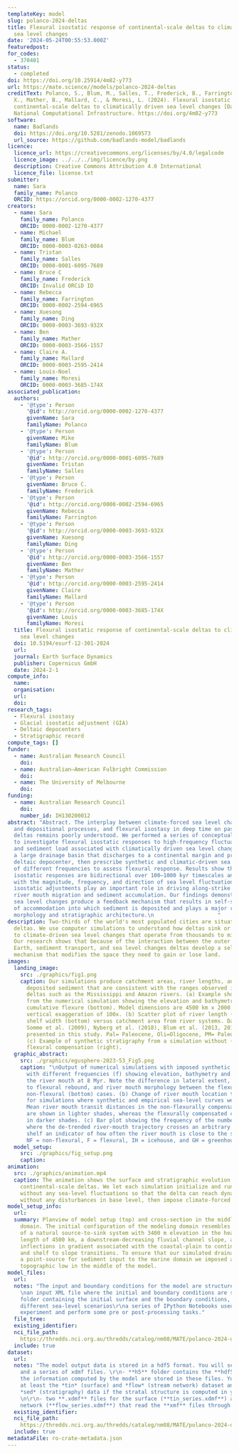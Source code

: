 ```yaml
---
templateKey: model
slug: polanco-2024-deltas
title: Flexural isostatic response of continental-scale deltas to climatically driven
  sea level changes
date: '2024-05-24T00:55:53.000Z'
featuredpost:
for_codes:
  - 370401
status:
  - completed
doi: https://doi.org/10.25914/4m82-y773
url: https://mate.science//models/polanco-2024-deltas
creditText: Polanco, S., Blum, M., Salles, T., Frederick, B., Farrington, R., Ding,
  X., Mather, B., Mallard, C., & Moresi, L. (2024). Flexural isostatic response of
  continental-scale deltas to climatically driven sea level changes [Data set]. AuScope,
  National Computational Infrastructure. https://doi.org/4m82-y773
software:
  name: Badlands
  doi: https://doi.org/10.5281/zenodo.1069573
  url_source: https://github.com/badlands-model/badlands
licence:
  licence_url: https://creativecommons.org/licenses/by/4.0/legalcode
  licence_image: ../../../img/licence/by.png
  description: Creative Commons Attribution 4.0 International
  licence_file: license.txt
submitter:
  name: Sara
  family_name: Polanco
  ORCID: https://orcid.org/0000-0002-1270-4377
creators:
  - name: Sara
    family_name: Polanco
    ORCID: 0000-0002-1270-4377
  - name: Michael
    family_name: Blum
    ORCID: 0000-0003-0263-0084
  - name: Tristan
    family_name: Salles
    ORCID: 0000-0001-6095-7689
  - name: Bruce C
    family_name: Frederick
    ORCID: Invalid ORCiD ID
  - name: Rebecca
    family_name: Farrington
    ORCID: 0000-0002-2594-6965
  - name: Xuesong
    family_name: Ding
    ORCID: 0000-0003-3693-932X
  - name: Ben
    family_name: Mather
    ORCID: 0000-0003-3566-1557
  - name: Claire A.
    family_name: Mallard
    ORCID: 0000-0003-2595-2414
  - name: Louis-Noel
    family_name: Moresi
    ORCID: 0000-0003-3685-174X
associated_publication:
  authors:
    - '@type': Person
      '@id': http://orcid.org/0000-0002-1270-4377
      givenName: Sara
      familyName: Polanco
    - '@type': Person
      givenName: Mike
      familyName: Blum
    - '@type': Person
      '@id': http://orcid.org/0000-0001-6095-7689
      givenName: Tristan
      familyName: Salles
    - '@type': Person
      givenName: Bruce C.
      familyName: Frederick
    - '@type': Person
      '@id': http://orcid.org/0000-0002-2594-6965
      givenName: Rebecca
      familyName: Farrington
    - '@type': Person
      '@id': http://orcid.org/0000-0003-3693-932X
      givenName: Xuesong
      familyName: Ding
    - '@type': Person
      '@id': http://orcid.org/0000-0003-3566-1557
      givenName: Ben
      familyName: Mather
    - '@type': Person
      '@id': http://orcid.org/0000-0003-2595-2414
      givenName: Claire
      familyName: Mallard
    - '@type': Person
      '@id': http://orcid.org/0000-0003-3685-174X
      givenName: Louis
      familyName: Moresi
  title: Flexural isostatic response of continental-scale deltas to climatically driven
    sea level changes
  doi: 10.5194/esurf-12-301-2024
  url:
  journal: Earth Surface Dynamics
  publisher: Copernicus GmbH
  date: 2024-2-1
compute_info:
  name:
  organisation:
  url:
  doi:
research_tags:
  - Flexural isostasy
  - Glacial isostatic adjustment (GIA)
  - Deltaic depocenters
  - Stratigraphic record
compute_tags: []
funder:
  - name: Australian Research Council
    doi:
  - name: Australian–American Fulbright Commission
    doi:
  - name: The University of Melbourne
    doi:
funding:
  - name: Australian Research Council
    doi:
    number_id: IH130200012
abstract: "Abstract. The interplay between climate-forced sea level change, erosional
  and depositional processes, and flexural isostasy in deep time on passive margin
  deltas remains poorly understood. We performed a series of conceptual simulations
  to investigate flexural isostatic responses to high-frequency fluctuations in water
  and sediment load associated with climatically driven sea level changes. We model
  a large drainage basin that discharges to a continental margin and produces a large
  deltaic depocenter, then prescribe synthetic and climatic-driven sea level curves
  of different frequencies to assess flexural response. Results show that flexural
  isostatic responses are bidirectional over 100–1000 kyr timescales and are in sync
  with the magnitude, frequency, and direction of sea level fluctuations and that
  isostatic adjustments play an important role in driving along-strike and cross-shelf
  river mouth migration and sediment accumulation. Our findings demonstrate that climate-forced
  sea level changes produce a feedback mechanism that results in self-sustaining creation
  of accommodation into which sediment is deposited and plays a major role in delta
  morphology and stratigraphic architecture.\n                    "
description: Two-thirds of the world's most populated cities are situated close to
  deltas. We use computer simulations to understand how deltas sink or rise in response
  to climate-driven sea level changes that operate from thousands to millions of years.
  Our research shows that because of the interaction between the outer layers of the
  Earth, sediment transport, and sea level changes deltas develop a self-regulated
  mechanism that modifies the space they need to gain or lose land.
images:
  landing_image:
    src: ./graphics/fig1.png
    caption: Our simulations produce catchment areas, river lengths, and volumes of
      deposited sediment that are consistent with the ranges observed in continental-scale
      deltas such as the Mississippi and Amazon rivers. (a) Example showing the outputs
      from the numerical simulation showing the elevation and bathymetry (top) and
      cumulative flexure (bottom). Model dimensions are 4500 km x 2000 km, with a
      vertical exaggeration of 100x. (b) Scatter plot of river length (top) and 405
      shelf width (bottom) versus catchment area from river systems. Data is from
      Somme et al. (2009), Nyberg et al. (2018), Blum et al. (2013, 2017) and simulations
      presented in this study. Pal= Paleocene, Oli=Oligocene, PM= Paleo-Mississippi.
      (c) Example of synthetic stratigraphy from a simulation without (left) and with
      flexural compensation (right).
  graphic_abstract:
    src: ./graphics/egusphere-2023-53_Fig5.png
    caption: "\nOutput of numerical simulations with imposed synthetic sea-level curves
      with different frequencies (f) showing elevation, bathymetry and discharge of
      the river mouth at 8 Myr. Note the difference in lateral extent, elevation due
      to flexural rebound, and river mouth morphology between the flexural (top) and
      non-flexural (bottom) cases. (b) Change of river mouth location though time
      for simulations where synthetic and empirical sea-level curves were imposed.
      Mean river mouth transit distances in the non-flexurally compensated simulations
      are shown in lighter shades, whereas the flexurally compensated cases are shown
      in darker shades. (c) Bar plot showing the frequency of the number of times
      where the de-trended river-mouth trajectory crosses an arbitrary point in the
      shelf an indicator of how often the river mouth is close to the shelf break.
      NF = non-flexural, F = flexural, IH = icehouse, and GH = greenhouse."
  model_setup:
    src: ./graphics/fig_setup.png
    caption:
animation:
  src: ./graphics/animation.mp4
  caption: The animation shows the surface and stratigraphic evolution of our simulated
    continental-scale deltas. We let each simulation initialize and run for 2 Myr
    without any sea-level fluctuations so that the delta can reach dynamic equilibrium
    without any disturbances in base level, then impose climate-forced sea-level changes.
model_setup_info:
  url:
  summary: Planview of model setup (top) and cross-section in the middle of the modeling
    domain. The initial configuration of the modeling domain resembles the topography
    of a natural source-to-sink system with 3400 m elevation in the headwaters, a
    length of 4500 km, a downstream-decreasing fluvial channel slope, and successive
    inflections in gradient associated with the coastal-plain to continental shelf
    and shelf to slope transitions. To ensure that our simulated drainage basin produces
    a point-source for sediment input to the marine domain we imposed a longitudinal
    topographic low in the middle of the model.
model_files:
  url:
  notes: "The input and boundary conditions for the model are structured as follows:\r
    \nan input XML file where the initial and boundary conditions are set\r\na data
    folder containing the initial surface and the boundary conditions, in this case
    different sea-level scenarios\r\na series of IPython Notebooks used to run the
    experiment and perform some pre or post-processing tasks."
  file_tree:
  existing_identifier:
  nci_file_path:
    https://thredds.nci.org.au/thredds/catalog/nm08/MATE/polanco-2024-deltas/catalog.html
  include: true
dataset:
  url:
  notes: "The model output data is stored in a hdf5 format. You will see a h5 folder
    and a series of xdmf files. \r\n- **h5** folder contains the **hdf5** data, all
    the information computed by the model are stored in these files. You will have
    at least the *tin* (surface) and *flow* (stream network) dataset and also the
    *sed* (stratigraphy) data if the stratal structure is computed in your simulation.\r
    \n\r\n- two **.xdmf** files for the surface (**tin_series.xdmf**) and the flow
    network (**flow_series.xdmf**) that read the **xmf** files through time."
  existing_identifier:
  nci_file_path:
    https://thredds.nci.org.au/thredds/catalog/nm08/MATE/polanco-2024-deltas/catalog.html
  include: true
metadataFile: ro-crate-metadata.json
---
```

